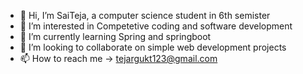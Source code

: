 - 👋 Hi, I’m SaiTeja, a computer science student in 6th semister
- 👀 I’m interested in Competetive coding and software development
- 🌱 I’m currently learning Spring and springboot
- 💞️ I’m looking to collaborate on simple web development projects
- 📫 How to reach me -> tejargukt123@gmail.com

<!---
Teja2045/Teja2045 is a ✨ special ✨ repository because its `README.md` (this file) appears on your GitHub profile.
You can click the Preview link to take a look at your changes.
--->
